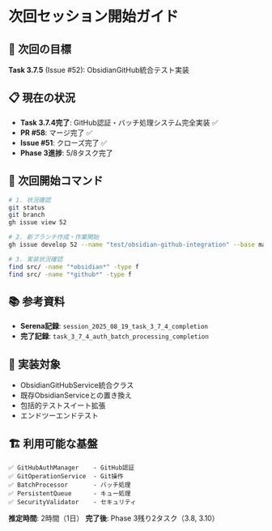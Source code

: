 # 次回セッション開始ガイド

## 🎯 次回の目標
**Task 3.7.5** (Issue #52): ObsidianGitHub統合テスト実装

## 📋 現在の状況
- **Task 3.7.4完了**: GitHub認証・バッチ処理システム完全実装 ✅
- **PR #58**: マージ完了 ✅
- **Issue #51**: クローズ完了 ✅
- **Phase 3進捗**: 5/8タスク完了

## 🚀 次回開始コマンド

```bash
# 1. 状況確認
git status
git branch
gh issue view 52

# 2. 新ブランチ作成・作業開始
gh issue develop 52 --name "test/obsidian-github-integration" --base main

# 3. 実装状況確認
find src/ -name "*obsidian*" -type f
find src/ -name "*github*" -type f
```

## 📚 参考資料
- **Serena記録**: `session_2025_08_19_task_3_7_4_completion`
- **完了記録**: `task_3_7_4_auth_batch_processing_completion`

## 🎯 実装対象
- ObsidianGitHubService統合クラス
- 既存ObsidianServiceとの置き換え
- 包括的テストスイート拡張
- エンドツーエンドテスト

## 🏗️ 利用可能な基盤
```
✅ GitHubAuthManager    - GitHub認証
✅ GitOperationService  - Git操作
✅ BatchProcessor       - バッチ処理
✅ PersistentQueue      - キュー処理
✅ SecurityValidator    - セキュリティ
```

**推定時間**: 2時間（1日）
**完了後**: Phase 3残り2タスク（3.8, 3.10）
